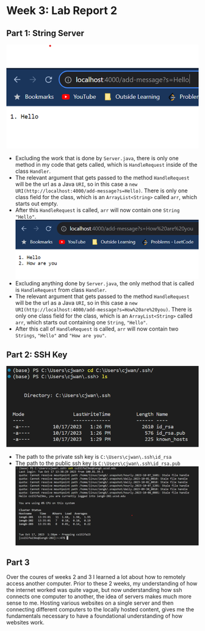 # Week 3: Lab Report 2
## Part 1: String Server
![StringServer 1](StringServer1.png)
- Excluding the work that is done by `Server.java`, there is only one method in my code that gets called, which is `HandleRequest` inside of the class `Handler`.
- The relevant argument that gets passed to the method `HandleRequest` will be the url as a Java `URI`, so in this case a `new URI(http://localhost:4000/add-message?s=Hello)`. There is only one class field for the class, which is an `ArrayList<String>` called `arr`, which starts out empty.
- After this `HandleRequest` is called, `arr` will now contain one `String` `"Hello"`. 
![StringServer 2](StringServer2.png)
- Excluding anything done by `Server.java`, the only method that is called is `HandleRequest` from class `Handler`.
- The relevant argument that gets passed to the method `HandleRequest` will be the url as a Java `URI`, so in this case a `new URI(http://localhost:4000/add-message?s=How%20are%20you)`. There is only one class field for the class, which is an `ArrayList<String>` called `arr`, which starts out containing one `String`, `"Hello"`.
- After this call of `HandleRequest` is called, `arr` will now contain two `Strings`, `"Hello"` and `"How are you"`.

## Part 2: SSH Key
![ssh](sshkeys.png)
- The path to the private ssh key is `C:\Users\cjwan\.ssh\id_rsa`
- The path to the public ssh key is `C:\Users\cjwan\.ssh\id_rsa.pub`
![login](login.png)

## Part 3

Over the coures of weeks 2 and 3 I learned a lot about how to remotely access another computer. Prior to these 2 weeks, my understanding of how the internet worked was quite vague, but now understanding how ssh connects one computer to another, the idea of servers makes much more sense to me. Hosting various websites on a single server and then connecting different computers to the locally hosted content, gives me the fundamentals necessary to have a foundational understanding of how websites work. 